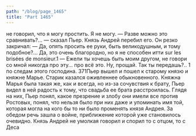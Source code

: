 ```yaml
---
path: "/blog/page_1465"
title: "Part 1465"
---
```


 не говорил, что я могу простить. Я не могу.
— Разве можно это сравнивать?... — сказал Пьер. Князь Андрей перебил его. Он резко закричал:
— Да, опять просить ее руки, быть великодушным, и тому подобное?... Да, это очень благородно, но я не способен итти sur les brisées de monsieur.1 — Ежели ты хочешь быть моим другом, не говори со мной никогда про эту... про всё это. Ну, прощай. Так ты передашь?..
1 по следам этого господина.
371Пьер вышел и пошел к старому князю и княжне Марье.
Старик казался оживленнее обыкновенного. Княжна Марья была такая же, как и всегда, но из-за сочувствия к брату, Пьер видел в ней радость к тому, что свадьба ее брата расстроилась. Глядя на них, Пьер понял, какое презрение и злобу они имели все против Ростовых, понял, что нельзя было при них даже и упоминать имя той, которая могла на кого бы то ни было променять князя Андрея.
За обедом речь зашла о войне, приближение которой уже становилось очевидно. Князь Андрей не умолкая говорил и спорил то с отцом, то с Деса
